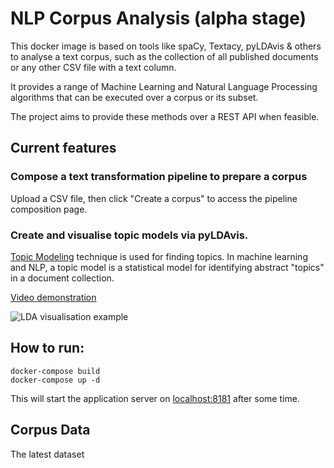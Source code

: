 # NLP Corpus Analysis (alpha stage)

This docker image is based on tools like spaCy, Textacy, pyLDAvis & others to analyse a text corpus, such as the collection of all published documents or any other CSV file with a text column.

It provides a range of Machine Learning and Natural Language Processing algorithms that can be executed over a corpus or its subset.

The project aims to provide these methods over a REST API when feasible.

## Current features

### Compose a text transformation pipeline to prepare a corpus

Upload a CSV file, then click "Create a corpus" to access the pipeline composition page.

### Create and visualise topic models via pyLDAvis.

[Topic Modeling](https://en.wikipedia.org/wiki/Topic_model) technique is used for finding topics. In machine learning and NLP, a topic model is a statistical model for identifying abstract "topics" in a document collection.

[Video demonstration](https://www.youtube.com/watch?v=IksL96ls4o0&t=255s)

![LDA visualisation example](ldavis.png?raw=true "LDA visualisation example")

## How to run:

```
docker-compose build
docker-compose up -d
```

This will start the application server on [localhost:8181](http://0.0.0.0:8181) after some time.

## Corpus Data

The latest dataset